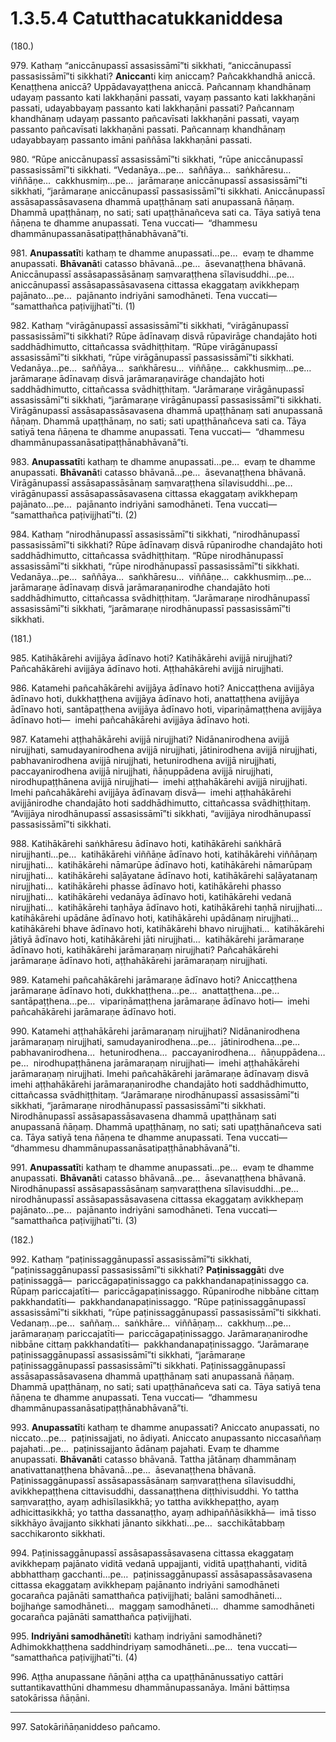 

# 1.3.5.4 Catutthacatukkaniddesa





(180.)

979\. Kathaṃ “aniccānupassī assasissāmī”ti sikkhati, “aniccānupassī passasissāmī”ti sikkhati? **Aniccan**ti kiṃ aniccaṃ? Pañcakkhandhā aniccā. Kenaṭṭhena aniccā? Uppādavayaṭṭhena aniccā. Pañcannaṃ khandhānaṃ udayaṃ passanto kati lakkhaṇāni passati, vayaṃ passanto kati lakkhaṇāni passati, udayabbayaṃ passanto kati lakkhaṇāni passati? Pañcannaṃ khandhānaṃ udayaṃ passanto pañcavīsati lakkhaṇāni passati, vayaṃ passanto pañcavīsati lakkhaṇāni passati. Pañcannaṃ khandhānaṃ udayabbayaṃ passanto imāni paññāsa lakkhaṇāni passati.

980\. “Rūpe aniccānupassī assasissāmī”ti sikkhati, “rūpe aniccānupassī passasissāmī”ti sikkhati. “Vedanāya…pe…  saññāya…  saṅkhāresu…  viññāṇe…  cakkhusmiṃ…pe…  jarāmaraṇe aniccānupassī assasissāmī”ti sikkhati, “jarāmaraṇe aniccānupassī passasissāmī”ti sikkhati. Aniccānupassī assāsapassāsavasena dhammā upaṭṭhānaṃ sati anupassanā ñāṇaṃ. Dhammā upaṭṭhānaṃ, no sati; sati upaṭṭhānañceva sati ca. Tāya satiyā tena ñāṇena te dhamme anupassati. Tena vuccati—  “dhammesu dhammānupassanāsatipaṭṭhānabhāvanā”ti.

981\. **Anupassatī**ti kathaṃ te dhamme anupassati…pe…  evaṃ te dhamme anupassati. **Bhāvanā**ti catasso bhāvanā…pe…  āsevanaṭṭhena bhāvanā. Aniccānupassī assāsapassāsānaṃ saṃvaraṭṭhena sīlavisuddhi…pe…  aniccānupassī assāsapassāsavasena cittassa ekaggataṃ avikkhepaṃ pajānato…pe…  pajānanto indriyāni samodhāneti. Tena vuccati—  “samatthañca paṭivijjhatī”ti. (1)

982\. Kathaṃ “virāgānupassī assasissāmī”ti sikkhati, “virāgānupassī passasissāmī”ti sikkhati? Rūpe ādīnavaṃ disvā rūpavirāge chandajāto hoti saddhādhimutto, cittañcassa svādhiṭṭhitaṃ. “Rūpe virāgānupassī assasissāmī”ti sikkhati, “rūpe virāgānupassī passasissāmī”ti sikkhati. Vedanāya…pe…  saññāya…  saṅkhāresu…  viññāṇe…  cakkhusmiṃ…pe…  jarāmaraṇe ādīnavaṃ disvā jarāmaraṇavirāge chandajāto hoti saddhādhimutto, cittañcassa svādhiṭṭhitaṃ. “Jarāmaraṇe virāgānupassī assasissāmī”ti sikkhati, “jarāmaraṇe virāgānupassī passasissāmī”ti sikkhati. Virāgānupassī assāsapassāsavasena dhammā upaṭṭhānaṃ sati anupassanā ñāṇaṃ. Dhammā upaṭṭhānaṃ, no sati; sati upaṭṭhānañceva sati ca. Tāya satiyā tena ñāṇena te dhamme anupassati. Tena vuccati—  “dhammesu dhammānupassanāsatipaṭṭhānabhāvanā”ti.

983\. **Anupassatī**ti kathaṃ te dhamme anupassati…pe…  evaṃ te dhamme anupassati. **Bhāvanā**ti catasso bhāvanā…pe…  āsevanaṭṭhena bhāvanā. Virāgānupassī assāsapassāsānaṃ saṃvaraṭṭhena sīlavisuddhi…pe…  virāgānupassī assāsapassāsavasena cittassa ekaggataṃ avikkhepaṃ pajānato…pe…  pajānanto indriyāni samodhāneti. Tena vuccati—  “samatthañca paṭivijjhatī”ti. (2)

984\. Kathaṃ “nirodhānupassī assasissāmī”ti sikkhati, “nirodhānupassī passasissāmī”ti sikkhati? Rūpe ādīnavaṃ disvā rūpanirodhe chandajāto hoti saddhādhimutto, cittañcassa svādhiṭṭhitaṃ. “Rūpe nirodhānupassī assasissāmī”ti sikkhati, “rūpe nirodhānupassī passasissāmī”ti sikkhati. Vedanāya…pe…  saññāya…  saṅkhāresu…  viññāṇe…  cakkhusmiṃ…pe…  jarāmaraṇe ādīnavaṃ disvā jarāmaraṇanirodhe chandajāto hoti saddhādhimutto, cittañcassa svādhiṭṭhitaṃ. “Jarāmaraṇe nirodhānupassī assasissāmī”ti sikkhati, “jarāmaraṇe nirodhānupassī passasissāmī”ti sikkhati.

(181.)

985\. Katihākārehi avijjāya ādīnavo hoti? Katihākārehi avijjā nirujjhati? Pañcahākārehi avijjāya ādīnavo hoti. Aṭṭhahākārehi avijjā nirujjhati.

986\. Katamehi pañcahākārehi avijjāya ādīnavo hoti? Aniccaṭṭhena avijjāya ādīnavo hoti, dukkhaṭṭhena avijjāya ādīnavo hoti, anattaṭṭhena avijjāya ādīnavo hoti, santāpaṭṭhena avijjāya ādīnavo hoti, vipariṇāmaṭṭhena avijjāya ādīnavo hoti—  imehi pañcahākārehi avijjāya ādīnavo hoti.

987\. Katamehi aṭṭhahākārehi avijjā nirujjhati? Nidānanirodhena avijjā nirujjhati, samudayanirodhena avijjā nirujjhati, jātinirodhena avijjā nirujjhati, pabhavanirodhena avijjā nirujjhati, hetunirodhena avijjā nirujjhati, paccayanirodhena avijjā nirujjhati, ñāṇuppādena avijjā nirujjhati, nirodhupaṭṭhānena avijjā nirujjhati—  imehi aṭṭhahākārehi avijjā nirujjhati. Imehi pañcahākārehi avijjāya ādīnavaṃ disvā—  imehi aṭṭhahākārehi avijjānirodhe chandajāto hoti saddhādhimutto, cittañcassa svādhiṭṭhitaṃ. “Avijjāya nirodhānupassī assasissāmī”ti sikkhati, “avijjāya nirodhānupassī passasissāmī”ti sikkhati.

988\. Katihākārehi saṅkhāresu ādīnavo hoti, katihākārehi saṅkhārā nirujjhanti…pe…  katihākārehi viññāṇe ādīnavo hoti, katihākārehi viññāṇaṃ nirujjhati…  katihākārehi nāmarūpe ādīnavo hoti, katihākārehi nāmarūpaṃ nirujjhati…  katihākārehi saḷāyatane ādīnavo hoti, katihākārehi saḷāyatanaṃ nirujjhati…  katihākārehi phasse ādīnavo hoti, katihākārehi phasso nirujjhati…  katihākārehi vedanāya ādīnavo hoti, katihākārehi vedanā nirujjhati…  katihākārehi taṇhāya ādīnavo hoti, katihākārehi taṇhā nirujjhati…  katihākārehi upādāne ādīnavo hoti, katihākārehi upādānaṃ nirujjhati…  katihākārehi bhave ādīnavo hoti, katihākārehi bhavo nirujjhati…  katihākārehi jātiyā ādīnavo hoti, katihākārehi jāti nirujjhati…  katihākārehi jarāmaraṇe ādīnavo hoti, katihākārehi jarāmaraṇaṃ nirujjhati? Pañcahākārehi jarāmaraṇe ādīnavo hoti, aṭṭhahākārehi jarāmaraṇaṃ nirujjhati.

989\. Katamehi pañcahākārehi jarāmaraṇe ādīnavo hoti? Aniccaṭṭhena jarāmaraṇe ādīnavo hoti, dukkhaṭṭhena…pe…  anattaṭṭhena…pe…  santāpaṭṭhena…pe…  vipariṇāmaṭṭhena jarāmaraṇe ādīnavo hoti—  imehi pañcahākārehi jarāmaraṇe ādīnavo hoti.

990\. Katamehi aṭṭhahākārehi jarāmaraṇaṃ nirujjhati? Nidānanirodhena jarāmaraṇaṃ nirujjhati, samudayanirodhena…pe…  jātinirodhena…pe…  pabhavanirodhena…  hetunirodhena…  paccayanirodhena…  ñāṇuppādena…pe…  nirodhupaṭṭhānena jarāmaraṇaṃ nirujjhati—  imehi aṭṭhahākārehi jarāmaraṇaṃ nirujjhati. Imehi pañcahākārehi jarāmaraṇe ādīnavaṃ disvā imehi aṭṭhahākārehi jarāmaraṇanirodhe chandajāto hoti saddhādhimutto, cittañcassa svādhiṭṭhitaṃ. “Jarāmaraṇe nirodhānupassī assasissāmī”ti sikkhati, “jarāmaraṇe nirodhānupassī passasissāmī”ti sikkhati. Nirodhānupassī assāsapassāsavasena dhammā upaṭṭhānaṃ sati anupassanā ñāṇaṃ. Dhammā upaṭṭhānaṃ, no sati; sati upaṭṭhānañceva sati ca. Tāya satiyā tena ñāṇena te dhamme anupassati. Tena vuccati—  “dhammesu dhammānupassanāsatipaṭṭhānabhāvanā”ti.

991\. **Anupassatī**ti kathaṃ te dhamme anupassati…pe…  evaṃ te dhamme anupassati. **Bhāvanā**ti catasso bhāvanā…pe…  āsevanaṭṭhena bhāvanā. Nirodhānupassī assāsapassāsānaṃ saṃvaraṭṭhena sīlavisuddhi…pe…  nirodhānupassī assāsapassāsavasena cittassa ekaggataṃ avikkhepaṃ pajānato…pe…  pajānanto indriyāni samodhāneti. Tena vuccati—  “samatthañca paṭivijjhatī”ti. (3)

(182.)

992\. Kathaṃ “paṭinissaggānupassī assasissāmī”ti sikkhati, “paṭinissaggānupassī passasissāmī”ti sikkhati? **Paṭinissaggā**ti dve paṭinissaggā—  pariccāgapaṭinissaggo ca pakkhandanapaṭinissaggo ca. Rūpaṃ pariccajatīti—  pariccāgapaṭinissaggo. Rūpanirodhe nibbāne cittaṃ pakkhandatīti—  pakkhandanapaṭinissaggo. “Rūpe paṭinissaggānupassī assasissāmī”ti sikkhati, “rūpe paṭinissaggānupassī passasissāmī”ti sikkhati. Vedanaṃ…pe…  saññaṃ…  saṅkhāre…  viññāṇaṃ…  cakkhuṃ…pe…  jarāmaraṇaṃ pariccajatīti—  pariccāgapaṭinissaggo. Jarāmaraṇanirodhe nibbāne cittaṃ pakkhandatīti—  pakkhandanapaṭinissaggo. “Jarāmaraṇe paṭinissaggānupassī assasissāmī”ti sikkhati, “jarāmaraṇe paṭinissaggānupassī passasissāmī”ti sikkhati. Paṭinissaggānupassī assāsapassāsavasena dhammā upaṭṭhānaṃ sati anupassanā ñāṇaṃ. Dhammā upaṭṭhānaṃ, no sati; sati upaṭṭhānañceva sati ca. Tāya satiyā tena ñāṇena te dhamme anupassati. Tena vuccati—  “dhammesu dhammānupassanāsatipaṭṭhānabhāvanā”ti.

993\. **Anupassatī**ti kathaṃ te dhamme anupassati? Aniccato anupassati, no niccato…pe…  paṭinissajjati, no ādiyati. Aniccato anupassanto niccasaññaṃ pajahati…pe…  paṭinissajjanto ādānaṃ pajahati. Evaṃ te dhamme anupassati. **Bhāvanā**ti catasso bhāvanā. Tattha jātānaṃ dhammānaṃ anativattanaṭṭhena bhāvanā…pe…  āsevanaṭṭhena bhāvanā. Paṭinissaggānupassī assāsapassāsānaṃ saṃvaraṭṭhena sīlavisuddhi, avikkhepaṭṭhena cittavisuddhi, dassanaṭṭhena diṭṭhivisuddhi. Yo tattha saṃvaraṭṭho, ayaṃ adhisīlasikkhā; yo tattha avikkhepaṭṭho, ayaṃ adhicittasikkhā; yo tattha dassanaṭṭho, ayaṃ adhipaññāsikkhā—  imā tisso sikkhāyo āvajjanto sikkhati jānanto sikkhati…pe…  sacchikātabbaṃ sacchikaronto sikkhati.

994\. Paṭinissaggānupassī assāsapassāsavasena cittassa ekaggataṃ avikkhepaṃ pajānato viditā vedanā uppajjanti, viditā upaṭṭhahanti, viditā abbhatthaṃ gacchanti…pe…  paṭinissaggānupassī assāsapassāsavasena cittassa ekaggataṃ avikkhepaṃ pajānanto indriyāni samodhāneti gocarañca pajānāti samatthañca paṭivijjhati; balāni samodhāneti…  bojjhaṅge samodhāneti…  maggaṃ samodhāneti…  dhamme samodhāneti gocarañca pajānāti samatthañca paṭivijjhati.

995\. **Indriyāni samodhānetī**ti kathaṃ indriyāni samodhāneti? Adhimokkhaṭṭhena saddhindriyaṃ samodhāneti…pe…  tena vuccati—  “samatthañca paṭivijjhatī”ti. (4)

996\. Aṭṭha anupassane ñāṇāni aṭṭha ca upaṭṭhānānussatiyo cattāri suttantikavatthūni dhammesu dhammānupassanāya. Imāni bāttiṃsa satokārissa ñāṇāni.

---

997\. Satokāriñāṇaniddeso pañcamo.





